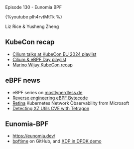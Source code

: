 Episode 130 - Eunomia BPF

{%youtube pIh4rvtMtTk %}

Liz Rice & Yusheng Zheng

## KubeCon recap

* [Cilium talks at KubeCon EU 2024 playlist](https://youtube.com/playlist?list=PLDg_GiBbAx-mw5Y9_zcIuKLWK_iLWyNWk&si=KGQMX6hzAzVrO_a_)
* [Cilium & eBPF Day playlist](https://youtube.com/playlist?list=PLDg_GiBbAx-mMcogXm5CSjB5EjEUEPbsO&si=O_bKj-hdUvMQuKE-)
* [Marino Wijay KubeCon recap](https://www.youtube.com/watch?v=QEa7cS_h88Y)


## eBPF news 

* eBPF series on [mostlynerdless.de](https://mostlynerdless.de/)
* [Reverse engineering eBPF Bytecode](https://engineering.mercari.com/en/blog/entry/20240228-an-introduction-to-reverse-engineering-for-ebpf-bytecode)
* [Retina](https://retina.sh/) Kubernetes Network Observability from Microsoft
*  [Detecting XZ Utils CVE with Tetragon](https://isovalent.com/blog/post/ebpf-tetragon-xz-utils-cve-policy/)

## Eunomia-BPF

* https://eunomia.dev/
* [bpftime](https://github.com/eunomia-bpf/bpftime) on GitHub, and [XDP in DPDK demo](https://github.com/eunomia-bpf/XDP-eBPF-in-DPDK)
